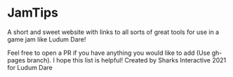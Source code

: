 # JamTips
A short and sweet website with links to all sorts of great tools for use in a game jam like Ludum Dare!

Feel free to open a PR if you have anything you would like to add (Use gh-pages branch). I hope this list is helpful!
Created by Sharks Interactive 2021 for Ludum Dare
